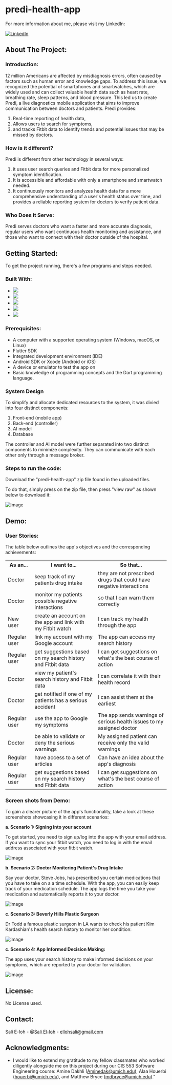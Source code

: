 # predi-health-app

For more information about me, please visit my LinkedIn:

[![LinkedIn][LinkedIn.js]][LinkedIn-url]

<!-- ABOUT THE PROJECT -->

## About The Project:

### Introduction:

12 million Americans are affected by misdiagnosis errors, often caused by factors such as human error and knowledge gaps. To address this issue, we recognized the potential of smartphones and smartwatches, which are widely used and can collect valuable health data such as heart rate, breathing rate, sleep patterns, and blood pressure. This led us to create Predi, a live diagnostics mobile application that aims to improve communication between doctors and patients. Predi provides:

1. Real-time reporting of health data,
2. Allows users to search for symptoms, 
3. and tracks Fitbit data to identify trends and potential issues that may be missed by doctors.

### How is it different?

Predi is different from other technology in several ways: 

1. it uses user search queries and Fitbit data for more personalized symptom identification.
2. It is accessible and affordable with only a smartphone and smartwatch needed.
3. It continuously monitors and analyzes health data for a more comprehensive understanding of a user's health status over time, and provides a reliable reporting system for doctors to verify patient data.

### Who Does it Serve: 

Predi serves doctors who want a faster and more accurate diagnosis, regular users who want continuous health monitoring and assistance, and those who want to connect with their doctor outside of the hospital.

## Getting Started:

To get the project running, there's a few programs and steps needed.

### Built With:

* <img src="https://img.shields.io/badge/-Python-3776AB?style=flat&logo=python&logoColor=white">
* <img src="https://img.shields.io/badge/-Flutter-02569B?style=flat&logo=flutter&logoColor=white">
* <img src="https://img.shields.io/badge/-FastAPI-009688?style=flat&logo=fastapi&logoColor=white">
* <img src="https://img.shields.io/badge/-Redis-DC382D?style=flat&logo=redis&logoColor=white">
* <img src="https://img.shields.io/badge/-TensorFlow-FF6F00?style=flat&logo=tensorflow&logoColor=white">

### Prerequisites:

* A computer with a supported operating system (Windows, macOS, or Linux)
* Flutter SDK
* Integrated development environment (IDE) 
* Android SDK or Xcode (Android or iOS)
* A device or emulator to test the app on
* Basic knowledge of programming concepts and the Dart programming language.

### System Design

To simplify and allocate dedicated resources to the system, it was divied into four distinct components: 

1. Front-end (mobile app)
2. Back-end (controller)
3. AI model
4. Database

The controller and AI model were further separated into two distinct components to minimize complexity. They can communicate with each other only through a message broker.

### Steps to run the code:

Download the "predi-health-app" zip file found in the uploaded files.
 
To do that, simply press on the zip file, then press "view raw" as shown below to download it:

![image](https://github.com/SaliElloh/predi-health-app/assets/112829375/d2292731-c6a6-4f65-ae87-51a248e1124f)

## Demo:

### User Stories: 

The table below outlines the app's objectives and the corresponding achievements:

<table>
  <tr>
    <th>As an...</th>
    <th>I want to...</th>
    <th>So that...</th>
  </tr>
  <tr>
    <td>Doctor</td>
    <td>keep track of my patients drug intake</td>
    <td>they are not prescribed drugs that could have negative interactions</td>
  </tr>
  <tr>
    <td>Doctor</td>
    <td>monitor my patients possible negative interactions</td>
    <td>so that I can warn them correctly</td>
  </tr>
  <tr>
    <td>New user</td>
    <td>create an account on the app and link with my Fitbit watch</td>
    <td>I can track my health through the app</td>
  </tr>
  <tr>
    <td>Regular user</td>
    <td>link my account with my Google account</td>
    <td>The app can access my search history</td>
  </tr>
  <tr>
    <td>Regular user</td>
    <td>get suggestions based on my search history and Fitbit data</td>
    <td>I can get suggestions on what's the best course of action</td>
  </tr>
  <tr>
    <td>Doctor</td>
    <td>view my patient's search history and Fitbit data</td>
    <td>I can correlate it with their health record</td>
  </tr>
  <tr>
    <td>Doctor</td>
    <td>get notified if one of my patients has a serious accident</td>
    <td>I can assist them at the earliest</td>
  </tr>
  <tr>
    <td>Regular user</td>
    <td>use the app to Google my symptoms</td>
    <td>The app sends warnings of serious health issues to my assigned doctor</td>
  </tr>
  <tr>
    <td>Doctor</td>
    <td>be able to validate or deny the serious warnings</td>
    <td>My assigned patient can receive only the valid warnings</td>
  </tr>
  <tr>
    <td>Regular user</td>
    <td>have access to a set of articles</td>
    <td>Can have an idea about the app's diagnosis</td>
  </tr>
  <tr>
    <td>Regular user</td>
    <td>get suggestions based on my search history and Fitbit data</td>
    <td>I can get suggestions on what's the best course of action</td>
  </tr>
</table>


### Screen shots from Demo:

To gain a clearer picture of the app's functionality, take a look at these screenshots showcasing it in different scenarios:

<b> a. Scenario 1: Signing into your account </b>

To get started, you need to sign up/log into the app with your email address. If you want to sync your fitbit watch, you need to log in with the email address associated with your fitbit watch. 

![image](https://github.com/SaliElloh/predi-health-app/assets/112829375/f261c4f1-770c-483f-bdc7-db98f4ac7273)

<b> b. Scenario 2: Doctor Monitering Patient's Drug Intake </b>

Say your doctor, Steve Jobs, has prescribed you certain medications that you have to take on a a time schedule. With the app, you can easily keep track of your medication schedule. The app logs the time you take your medication and automatically reports it to your doctor. 

![image](https://github.com/SaliElloh/predi-health-app/assets/112829375/7de18583-d068-4021-8da1-9140a19f3c14)

<b> c. Scenario 3: Beverly Hills Plastic Surgeon </b>

Dr Todd a famous plastic surgeon in LA wants to check his patient Kim Kardashian's health search history to monitor her condition: 

![image](https://github.com/SaliElloh/predi-health-app/assets/112829375/5a783f30-6038-4ff9-bb4b-3a0706db0d7b)

<b> c. Scenario 4: App Informed Decision Making: </b>

The app uses your search history to make informed decisions on your symptoms, which are reported to your doctor for validation.

![image](https://github.com/SaliElloh/predi-health-app/assets/112829375/b9128a69-4adb-46c1-8bec-999816c689c9)

<!-- LICENSE -->
## License:

No License used.

<!-- CONTACT -->
## Contact:

Sali E-loh - [@Sali El-loh](https://www.linkedin.com/in/salielloh12/) - ellohsali@gmail.com

<!-- ACKNOWLEDGMENTS -->
## Acknowledgments:

* I would like to extend my gratitude to my fellow classmates who worked diligently alongside me on this project during our CIS 553 Software Engineering course: Amine Dakhli (Aminedak@umich.edu), Alaa Houerbi (houerbi@umich.edu), and Matthew Bryce (mdbryce@umich.edu)."

<!-- MARKDOWN LINKS & IMAGES -->
<!-- https://www.markdownguide.org/basic-syntax/#reference-style-links -->
[LinkedIn.js]: https://img.shields.io/badge/LinkedIn-0077B5?style=for-the-badge&logo=linkedin&logoColor=white
[LinkedIn-url]: https://www.linkedin.com/in/salielloh12/



